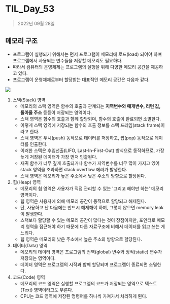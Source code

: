 # TIL_Day_53

> 2022년 09월 28일

## 메모리 구조

- 프로그램이 실행되기 위해서는 먼저 프로그램이 메모리에 로드(load) 되어야 하며 프로그램에서 사용되는 변수들을 저장할 메모리도 필요하다.
- 따라서 컴퓨터의 운영체제는 프로그램의 실행을 위해 다양한 메모리 공간을 제공하고 있다.
- 프로그램이 운영체제로부터 할당받는 대표적인 메모리 공간은 다음과 같다.

![](http://www.tcpschool.com/lectures/img_c_memory_structure.png)

1. 스택(Stack) 영역
   - 메모리의 스택 영역은 함수의 호출과 관계되는 **지역변수와 매개변수, 리턴 값, 돌아올 주소** 등등이 저장되는 영역이다.
   - 스택 영역은 함수의 호출과 함께 할당되며, 함수의 호출이 완료되면 소멸한다.
   - 이렇게 스택 영역에 저장되는 함수의 호출 정보를 스택 프레임(stack frame)이라고 한다.
   - 스택 영역은 푸시(push) 동작으로 데이터를 저장하고, 팝(pop) 동작으로 데이터를 인출한다.
   - 이러한 스택은 후입선출(LIFO, Last-In-First-Out) 방식으로 동작하므로, 가장 늦게 저장된 데이터가 가장 먼저 인출된다.
   - 재귀 함수가 너무 깊게 호출되거나 함수가 지역변수를 너무 많이 가지고 있어 stack 영역을 초과하면 stack overflow 에러가 발생한다.
   - 스택 영역은 메모리가 높은 주소에서 낮은 주소의 방향으로 할당된다.
2. 힙(Heap) 영역
   - 메모리의 힙 영역은 사용자가 직접 관리할 수 있는 '그리고 해야만 하는' 메모리 영역이다.
   - 힙 영역은 사용자에 의해 메모리 공간이 동적으로 할당되고 해제된다.
   - 단, 사용하고 난 다음에는 반드시 해제해야 하며, 그렇지 않으면 memory leak이 발생한다.
   - 스택보다 할당할 수 있는 메모리 공간이 많다는 것이 장점이지만, 포인터로 메모리 영역을 접근해야 하기 때문에 다른 자료구조에 비해서 데이터를 읽고 쓰는 게 느리다.
   - 힙 영역은 메모리의 낮은 주소에서 높은 주소의 방향으로 할당된다.
3. 데이터(Data) 영역
   - 메모리의 데이터 영역은 프로그램의 전역(global) 변수와 정적(static) 변수가 저장되는 영역이다.
   - 데이터 영역은 프로그램의 시작과 함께 할당되며 프로그램이 종료되면 소멸한다.
4. 코드(Code) 영역
   - 메모리의 코드 영역은 실행할 프로그램의 코드가 저장되는 영역으로 텍스트(Text) 영역이라고도 부른다.
   - CPU는 코드 영역에 저장된 명령어를 하나씩 가져가서 처리하게 된다.